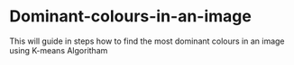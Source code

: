# Dominant-colours-in-an-image
This will guide in steps  how to find the most dominant colours in an image using K-means Algoritham
